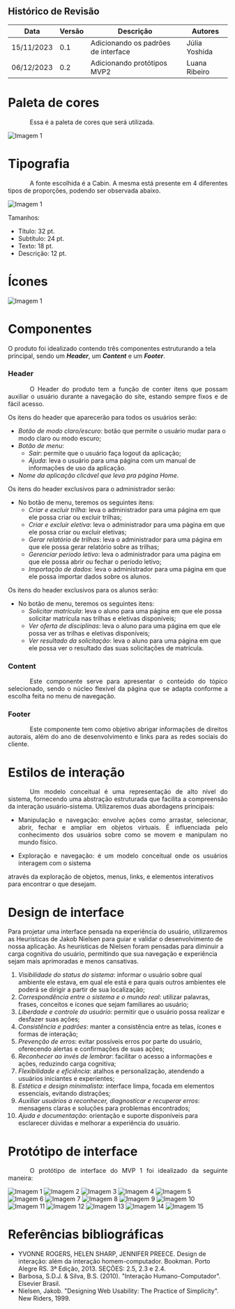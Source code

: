 ## Histórico de Revisão

| Data | Versão | Descrição | Autores |
| ---------- | ----------- | -------------- | -------------- |
| 15/11/2023 | 0.1 | Adicionando os padrões de interface | Júlia Yoshida |
| 06/12/2023 | 0.2 | Adicionando protótipos MVP2 | Luana Ribeiro |

# Paleta de cores
<p style="text-indent: 50px;text-align: justify;"> Essa é a paleta de cores que será utilizada. </p>

![Imagem 1](./images/paleta.png)

# Tipografia
<p style="text-indent: 50px;text-align: justify;"> A fonte escolhida é a Cabin. A mesma está presente em 4 diferentes tipos de proporções, podendo ser observada abaixo. </p>

![Imagem 1](./images/font.png)

Tamanhos:

- Título: 32 pt.
- Subtítulo: 24 pt.
- Texto: 18 pt.
- Descrição: 12 pt.

# Ícones
![Imagem 1](./images/icone.png)

# Componentes

O produto foi idealizado contendo três componentes estruturando a tela principal, sendo um ***Header***, um ***Content*** e um ***Footer***.

### Header

<p style="text-indent: 50px;text-align: justify;"> O Header do produto tem a função de conter itens que possam auxiliar o usuário durante a navegação do site, estando sempre fixos e de fácil acesso. </p>

Os itens do header que aparecerão para todos os usuários serão:

- *Botão de modo claro/escuro*: botão que permite o usuário mudar para o modo claro ou modo escuro;
- *Botão de menu*:
    - *Sair*: permite que o usuário faça logout da aplicação;
    - *Ajuda*: leva o usuário para uma página com um manual de informações de uso da aplicação.
- *Nome da aplicação clicável que leva pra página Home*.

Os itens do header exclusivos para o administrador serão:

- No botão de menu, teremos os seguintes itens:
    - *Criar e excluir trilha*: leva o administrador para uma página em que ele possa criar ou excluir trilhas;
    - *Criar e excluir eletiva*:  leva o administrador para uma página em que ele possa criar ou excluir eletivas;
    - *Gerar relatório de trilhas*: leva o administrador para uma página em que ele possa gerar relatório sobre as trilhas;
    - *Gerenciar período letivo*:  leva o administrador para uma página em que ele possa abrir ou fechar o período letivo;
    - *Importação de dados*:  leva o administrador para uma página em que ele possa importar dados sobre os alunos.

Os itens do header exclusivos para os alunos serão:

- No botão de menu, teremos os seguintes itens:
    - *Solicitar matrícula*:  leva o aluno para uma página em que ele possa solicitar matrícula nas trilhas e eletivas disponíveis;
    - *Ver oferta de disciplinas*: leva o aluno para uma página em que ele possa ver as trilhas e eletivas disponíveis;
    - *Ver resultado da solicitação*: leva o aluno para uma página em que ele possa ver o resultado das suas solicitações de matrícula.

### Content

<p style="text-indent: 50px;text-align: justify;"> Este componente serve para apresentar o conteúdo do tópico selecionado, sendo o núcleo flexível da página que se adapta conforme a escolha feita no menu de navegação. </p>

### Footer

<p style="text-indent: 50px;text-align: justify;"> Este componente tem como objetivo abrigar informações de direitos autorais, além do ano de desenvolvimento e links para as redes sociais do cliente. </p>

# Estilos de interação

<p style="text-indent: 50px;text-align: justify;"> Um modelo conceitual é uma representação de alto nível do sistema, fornecendo uma abstração estruturada que facilita a compreensão da interação usuário-sistema. Utilizaremos duas abordagens principais:</p>

-  <p style="text-align: justify;"> Manipulação e navegação: envolve ações como arrastar, selecionar, abrir, fechar e ampliar em objetos virtuais. É influenciada pelo conhecimento dos usuários sobre como se movem e manipulam no mundo físico.</p>
-  <p style="text-align: justify;">Exploração e navegação:  é um modelo conceitual onde os usuários interagem com o sistema
através da exploração de objetos, menus, links, e elementos interativos para encontrar o que desejam. </p>

# Design de interface

Para projetar uma interface pensada na experiência do usuário, utilizaremos as Heurísticas de Jakob Nielsen para guiar e validar o desenvolvimento de nossa aplicação. As heurísticas de Nielsen foram pensadas para diminuir a carga cognitiva do usuário, permitindo que sua navegação e experiência sejam mais aprimoradas e menos cansativas.

1. *Visibilidade do status do sistema*: informar o usuário sobre qual ambiente ele estava, em qual ele está e para quais outros ambientes ele poderá se dirigir a partir de sua localização;
2. *Correspondência entre o sistema e o mundo real*: utilizar palavras, frases, conceitos e ícones que sejam familiares ao usuário;
3. *Liberdade e controle do usuário*: permitir que o usuário possa realizar e desfazer suas ações;
4. *Consistência e padrões*: manter a consistência entre as telas, ícones e formas de interação;
5. *Prevenção de erros*: evitar possíveis erros por parte do usuário, oferecendo alertas e confirmações de suas ações;
6. *Reconhecer ao invés de lembrar*: facilitar o acesso a informações e ações, reduzindo carga cognitiva;
7. *Flexibilidade e eficiência*: atalhos e personalização, atendendo a usuários iniciantes e experientes;
8. *Estética e design minimalista*: interface limpa, focada em elementos essenciais, evitando distrações;
9. *Auxiliar usuários a reconhecer, diagnosticar e recuperar erros*: mensagens claras e soluções para problemas encontrados;
10. *Ajuda e documentação*: orientação e suporte disponíveis para esclarecer dúvidas e melhorar a experiência do usuário.

# Protótipo de interface

<p style="text-indent: 50px;text-align: justify;">O protótipo de interface do MVP 1 foi idealizado da seguinte maneira: </p>


![Imagem 1](./images/login.jpg)
![Imagem 2](./images/menu.jpg)
![Imagem 3](./images/add1.jpg)
![Imagem 4](./images/exclusao1.jpg)
![Imagem 5](./images/add2.jpg)
![Imagem 6](./images/exclusao2.jpg)
![Imagem 7](./images/imp.png)
![Imagem 8](./images/datamat.png)
![Imagem 9](./images/matelet.png)
![Imagem 10](./images/mattril.png)
![Imagem 11](./images/verlist.png)
![Imagem 12](./images/vermat.png)
![Imagem 13](./images/vermat2.png)
![Imagem 14](./images/vermat3.png)
![Imagem 15](./images/vermat4.png)

# Referências bibliográficas

- YVONNE ROGERS, HELEN SHARP, JENNIFER PREECE. Design de interação: além da interação homem-computador. Bookman. Porto Alegre RS. 3ª Edição, 2013. SEÇÕES: 2.5, 2.3 e 2.4.
- Barbosa, S.D.J. & Silva, B.S. (2010). "Interação Humano-Computador". Elsevier Brasil.
- Nielsen, Jakob. "Designing Web Usability: The Practice of Simplicity". New Riders, 1999.
